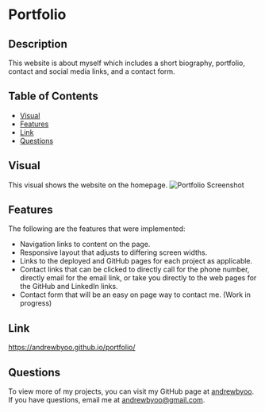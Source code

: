 # Portfolio
## Description
This website is about myself which includes a short biography, portfolio, contact and social media links, and a contact form.

## Table of Contents
- [Visual](#visual)
- [Features](#features)
- [Link](#link)
- [Questions](#questions)

## Visual
This visual shows the website on the homepage.
![Portfolio Screenshot](./src/assets/portfolio-screenshot.png)

## Features
The following are the features that were implemented:
* Navigation links to content on the page.
* Responsive layout that adjusts to differing screen widths.
* Links to the deployed and GitHub pages for each project as applicable.
* Contact links that can be clicked to directly call for the phone number, directly email for the email link, or take you directly to the web pages for the GitHub and LinkedIn links.
* Contact form that will be an easy on page way to contact me. (Work in progress)

## Link
https://andrewbyoo.github.io/portfolio/

## Questions
To view more of my projects, you can visit my GitHub page at [andrewbyoo](https://github.com/andrewbyoo).
If you have questions, email me at [andrewbyoo@gmail.com](mailto:andrewbyoo@gmail.com).
